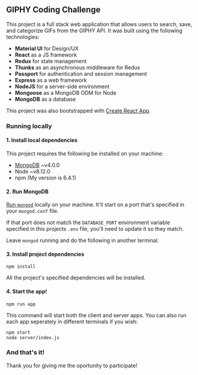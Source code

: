 ## GIPHY Coding Challenge

This project is a full stack web application that allows users to search, save, and categorize GIFs from the GIPHY API. It was built using the following technologies:

- **Material UI** for Design/UX
- **React** as a JS framework
- **Redux** for state management
- **Thunks** as an asynchronous middleware for Redux
- **Passport** for authentication and session management
- **Express** as a web framework
- **NodeJS** for a server-side environment
- **Mongoose** as a MongoDB ODM for Node
- **MongoDB** as a database

This project was also bootstrapped with [Create React App](https://github.com/facebook/create-react-app).

### Running locally

#### 1. Install local dependencies

This project requires the following be installed on your machine:
- [MongoDB](https://docs.mongodb.com/manual/installation/) ~v4.0.0
- Node ~v8.12.0
- npm (My version is 6.4.1)

#### 2. Run MongoDB

[Run `mongod`](https://docs.mongodb.com/manual/tutorial/install-mongodb-enterprise-on-os-x/#run-mongodb) locally on your machine. It'll start on a port that's specified in your `mongod.conf` file.

If that port does not match the `DATABASE_PORT` environment variable specified in this projects `.env` file, you'll need to update it so they match.

Leave `mongod` running and do the following in another terminal.

#### 3. Install project dependencies

```
npm install
```
All the project's specified dependencies will be installed.

#### 4. Start the app!

```
npm run app
```
This command will start both the client and server apps. You can also run each app seperately in different terminals if you wish:
```
npm start
node server/index.js
```

### And that's it!

Thank you for giving me the oportunity to participate!